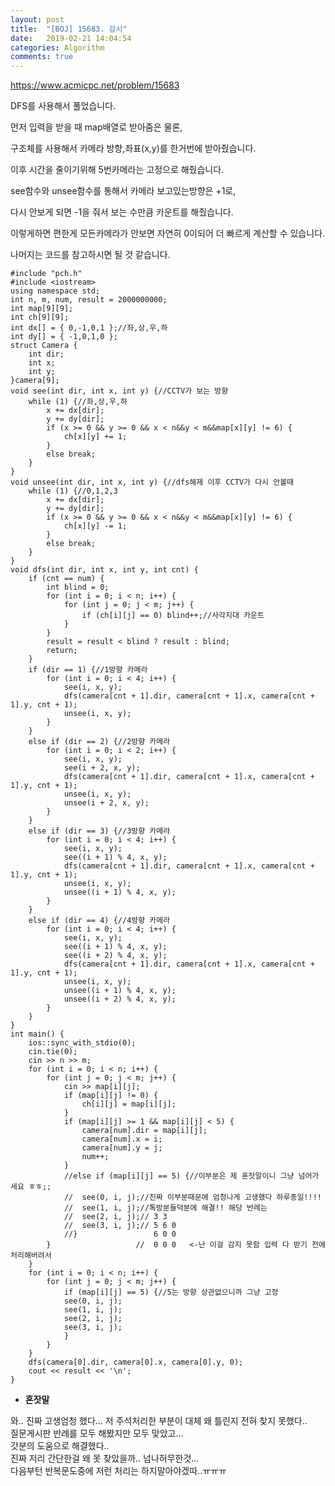 ```yaml
---
layout: post
title:  "[BOJ] 15683. 감시"
date:   2019-02-21 14:04:54
categories: Algorithm
comments: true
---
```


https://www.acmicpc.net/problem/15683  



DFS를 사용해서 풀었습니다.  

먼저 입력을 받을 때 map배열로 받아줌은 물론,  

구조체를 사용해서 카메라 방향,좌표(x,y)를 한거번에 받아줬습니다.  

이후 시간을 줄이기위해 5번카메라는 고정으로 해줬습니다.  

see함수와 unsee함수를 통해서 카메라 보고있는방향은 +1로,  

다시 안보게 되면 -1을 줘서 보는 수만큼 카운트를 해줬습니다.  

이렇게하면 편한게 모든카메라가 안보면 자연히 0이되어 더 빠르게 계산할 수 있습니다.  

나머지는 코드를 참고하시면 될 것 같습니다.



~~~
#include "pch.h"
#include <iostream>
using namespace std;
int n, m, num, result = 2000000000;
int map[9][9];
int ch[9][9];
int dx[] = { 0,-1,0,1 };//좌,상,우,하
int dy[] = { -1,0,1,0 };
struct Camera {
	int dir;
	int x;
	int y;
}camera[9];
void see(int dir, int x, int y) {//CCTV가 보는 방향
	while (1) {//좌,상,우,하
		x += dx[dir];
		y += dy[dir];
		if (x >= 0 && y >= 0 && x < n&&y < m&&map[x][y] != 6) {
			ch[x][y] += 1;
		}
		else break;
	}
}
void unsee(int dir, int x, int y) {//dfs해제 이후 CCTV가 다시 안볼때
	while (1) {//0,1,2,3
		x += dx[dir];
		y += dy[dir];
		if (x >= 0 && y >= 0 && x < n&&y < m&&map[x][y] != 6) {
			ch[x][y] -= 1;
		}
		else break;
	}
}
void dfs(int dir, int x, int y, int cnt) {
	if (cnt == num) {
		int blind = 0;
		for (int i = 0; i < n; i++) {
			for (int j = 0; j < m; j++) {
				if (ch[i][j] == 0) blind++;//사각지대 카운트
			}
		}
		result = result < blind ? result : blind;
		return;
	}
	if (dir == 1) {//1방향 카메라
		for (int i = 0; i < 4; i++) {
			see(i, x, y);
			dfs(camera[cnt + 1].dir, camera[cnt + 1].x, camera[cnt + 1].y, cnt + 1);
			unsee(i, x, y);
		}
	}
	else if (dir == 2) {//2방향 카메라
		for (int i = 0; i < 2; i++) {
			see(i, x, y);
			see(i + 2, x, y);
			dfs(camera[cnt + 1].dir, camera[cnt + 1].x, camera[cnt + 1].y, cnt + 1);
			unsee(i, x, y);
			unsee(i + 2, x, y);
		}
	}
	else if (dir == 3) {//3방향 카메라
		for (int i = 0; i < 4; i++) {
			see(i, x, y);
			see((i + 1) % 4, x, y);
			dfs(camera[cnt + 1].dir, camera[cnt + 1].x, camera[cnt + 1].y, cnt + 1);
			unsee(i, x, y);
			unsee((i + 1) % 4, x, y);
		}
	}
	else if (dir == 4) {//4방향 카메라
		for (int i = 0; i < 4; i++) {
			see(i, x, y);
			see((i + 1) % 4, x, y);
			see((i + 2) % 4, x, y);
			dfs(camera[cnt + 1].dir, camera[cnt + 1].x, camera[cnt + 1].y, cnt + 1);
			unsee(i, x, y);
			unsee((i + 1) % 4, x, y);
			unsee((i + 2) % 4, x, y);
		}
	}
}
int main() {
	ios::sync_with_stdio(0);
	cin.tie(0);
	cin >> n >> m;
	for (int i = 0; i < n; i++) {
		for (int j = 0; j < m; j++) {
			cin >> map[i][j];
			if (map[i][j] != 0) {
				ch[i][j] = map[i][j];
			}
			if (map[i][j] >= 1 && map[i][j] < 5) {
				camera[num].dir = map[i][j];
				camera[num].x = i;
				camera[num].y = j;
				num++;
			}
			//else if (map[i][j] == 5) {//이부분은 제 혼잣말이니 그냥 넘어가세요 ㅎㅎ;;
			//	see(0, i, j);//진짜 이부분때문에 엄청나게 고생했다 하루종일!!!! 
			//	see(1, i, j);//톡방분들덕분에 해결!! 해당 반례는
			//	see(2, i, j);// 3 3
			//	see(3, i, j);// 5 6 0
			//}                 6 0 0
		}					//  0 0 0   <-난 이걸 감지 못함 입력 다 받기 전에 처리해버려서
	}
	for (int i = 0; i < n; i++) {
		for (int j = 0; j < m; j++) {
			if (map[i][j] == 5) {//5는 방향 상관없으니까 그냥 고정
			see(0, i, j);
			see(1, i, j);
			see(2, i, j);
			see(3, i, j);
			}
		}
	}
	dfs(camera[0].dir, camera[0].x, camera[0].y, 0);
	cout << result << '\n';
}
~~~

- **혼잣말**


와.. 진짜 고생엄청 했다... 저 주석처리한 부분이 대체 왜 틀린지 전혀 찾지 못했다..  
질문게시판 반례를 모두 해봤지만 모두 맞았고...  
갓분의 도움으로 해결했다..  
진짜 저리 간단한걸 왜 못 찾았을까.. 넘나허무한것...  
다음부턴 반복문도중에 저런 처리는 하지말아야겠따..ㅠㅠㅠ  
